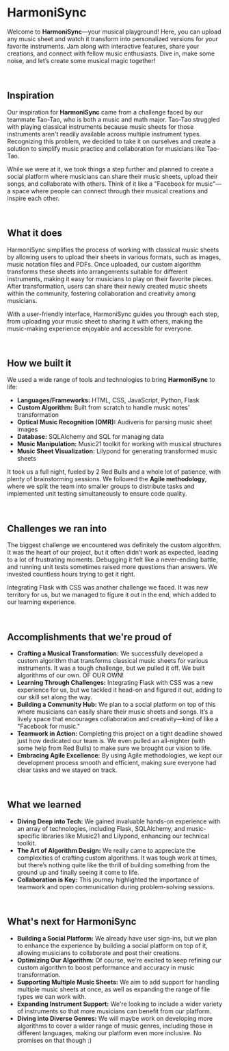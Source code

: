 # HarmoniSync
Welcome to **HarmoniSync**—your musical playground! Here, you can upload any music sheet and watch it transform into personalized versions for your favorite instruments. Jam along with interactive features, share your creations, and connect with fellow music enthusiasts. Dive in, make some noise, and let’s create some musical magic together!  

&nbsp;  

## Inspiration  
Our inspiration for **HarmoniSync** came from a challenge faced by our teammate Tao-Tao, who is both a music and math major. Tao-Tao struggled with playing classical instruments because music sheets for those instruments aren't readily available across multiple instrument types. Recognizing this problem, we decided to take it on ourselves and create a solution to simplify music practice and collaboration for musicians like Tao-Tao.  

While we were at it, we took things a step further and planned to create a social platform where musicians can share their music sheets, upload their songs, and collaborate with others. Think of it like a "Facebook for music"—a space where people can connect through their musical creations and inspire each other.  

&nbsp;  

## What it does
HarmoniSync simplifies the process of working with classical music sheets by allowing users to upload their sheets in various formats, such as images, music notation files and PDFs. Once uploaded, our custom algorithm transforms these sheets into arrangements suitable for different instruments, making it easy for musicians to play on their favorite pieces. After transformation, users can share their newly created music sheets within the community, fostering collaboration and creativity among musicians.  

With a user-friendly interface, HarmoniSync guides you through each step, from uploading your music sheet to sharing it with others, making the music-making experience enjoyable and accessible for everyone.  

&nbsp;  

## How we built it

We used a wide range of tools and technologies to bring **HarmoniSync** to life:

- **Languages/Frameworks:** HTML, CSS, JavaScript, Python, Flask
- **Custom Algorithm:** Built from scratch to handle music notes' transformation
- **Optical Music Recognition (OMR):** Audiveris for parsing music sheet images
- **Database:** SQLAlchemy and SQL for managing data
- **Music Manipulation:** Music21 toolkit for working with musical structures
- **Music Sheet Visualization:** Lilypond for generating transformed music sheets

It took us a full night, fueled by 2 Red Bulls and a whole lot of patience, with plenty of brainstorming sessions. We followed the **Agile methodology**, where we split the team into smaller groups to distribute tasks and implemented unit testing simultaneously to ensure code quality.  

&nbsp;  

## Challenges we ran into

The biggest challenge we encountered was definitely the custom algorithm. It was the heart of our project, but it often didn’t work as expected, leading to a lot of frustrating moments. Debugging it felt like a never-ending battle, and running unit tests sometimes raised more questions than answers. We invested countless hours trying to get it right. 

Integrating Flask with CSS was another challenge we faced. It was new territory for us, but we managed to figure it out in the end, which added to our learning experience.    

&nbsp;  

## Accomplishments that we're proud of

- **Crafting a Musical Transformation:** We successfully developed a custom algorithm that transforms classical music sheets for various instruments. It was a tough challenge, but we pulled it off. We built algorithms of our own. OF OUR OWN!
- **Learning Through Challenges:** Integrating Flask with CSS was a new experience for us, but we tackled it head-on and figured it out, adding to our skill set along the way.
- **Building a Community Hub:** We plan to a social platform on top of this where musicians can easily share their music sheets and songs. It’s a lively space that encourages collaboration and creativity—kind of like a "Facebook for music."
- **Teamwork in Action:** Completing this project on a tight deadline showed just how dedicated our team is. We even pulled an all-nighter (with some help from Red Bulls) to make sure we brought our vision to life.
- **Embracing Agile Excellence:** By using Agile methodologies, we kept our development process smooth and efficient, making sure everyone had clear tasks and we stayed on track.  

&nbsp;  

## What we learned
- **Diving Deep into Tech:** We gained invaluable hands-on experience with an array of technologies, including Flask, SQLAlchemy, and music-specific libraries like Music21 and Lilypond, enhancing our technical toolkit.
- **The Art of Algorithm Design:** We really came to appreciate the complexities of crafting custom algorithms. It was tough work at times, but there’s nothing quite like the thrill of building something from the ground up and finally seeing it come to life.
- **Collaboration is Key:** This journey highlighted the importance of teamwork and open communication during problem-solving sessions.  

&nbsp;  

## What's next for HarmoniSync

- **Building a Social Platform:** We already have user sign-ins, but we plan to enhance the experience by building a social platform on top of it, allowing musicians to collaborate and post their creations.
- **Optimizing Our Algorithm:** Of course, we're excited to keep refining our custom algorithm to boost performance and accuracy in music transformation.
- **Supporting Multiple Music Sheets:** We aim to add support for handling multiple music sheets at once, as well as expanding the range of file types we can work with.
- **Expanding Instrument Support:** We're looking to include a wider variety of instruments so that more musicians can benefit from our platform.
- **Diving into Diverse Genres:** We will maybe work on developing more algorithms to cover a wider range of music genres, including those in different languages, making our platform even more inclusive. No promises on that though :)
